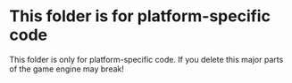 # This folder is for platform-specific code
This folder is only for platform-specific code. If you delete this major parts of the game engine may break!